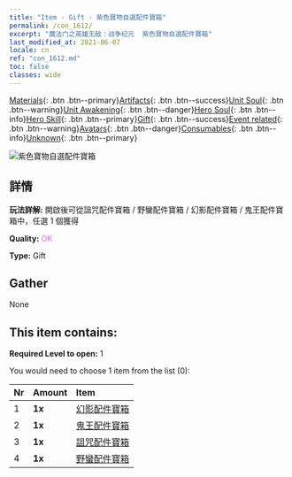 ```yaml
---
title: "Item - Gift - 紫色寶物自選配件寶箱"
permalink: /con_1612/
excerpt: "魔法门之英雄无敌：战争纪元  紫色寶物自選配件寶箱"
last_modified_at: 2021-06-07
locale: cn
ref: "con_1612.md"
toc: false
classes: wide
---
```

 [Materials](/ItemsCN/){: .btn .btn--primary}[Artifacts](/ItemsCN/Artifacts/){: .btn .btn--success}[Unit Soul](/ItemsCN/UnitSoul/){: .btn .btn--warning}[Unit Awakening](/ItemsCN/UnitAwakening/){: .btn .btn--danger}[Hero Soul](/ItemsCN/HeroSoul/){: .btn .btn--info}[Hero Skill](/ItemsCN/HeroSkill/){: .btn .btn--primary}[Gift](/ItemsCN/Gift/){: .btn .btn--success}[Event related](/ItemsCN/Events/){: .btn .btn--warning}[Avatars](/ItemsCN/Avatars/){: .btn .btn--danger}[Consumables](/ItemsCN/Consumables/){: .btn .btn--info}[Unknown](/ItemsCN/Unknown/){: .btn .btn--primary}

 ![紫色寶物自選配件寶箱](/images/t/i_907046.png)

## 詳情
 **玩法詳解:** 開啟後可從詛咒配件寶箱 / 野蠻配件寶箱 / 幻影配件寶箱 / 鬼王配件寶箱中，任選 1 個獲得

 **Quality:** <span style="color: #DA70D6">OK</span>

 **Type:** Gift

## Gather

  None

## This item contains:

 **Required Level to open:** 1

 You would need to choose 1 item from the list (0):

  | Nr | Amount |     Item    |
  |:---|:-------|:------------|
  | 1 |  **1x** | [幻影配件寶箱](/cn/Items/con_1339/) |  | 
  | 2 |  **1x** | [鬼王配件寶箱](/cn/Items/con_1340/) |  | 
  | 3 |  **1x** | [詛咒配件寶箱](/cn/Items/con_1341/) |  | 
  | 4 |  **1x** | [野蠻配件寶箱](/cn/Items/con_1342/) |  | 
